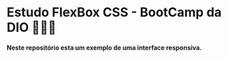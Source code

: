 # Estudo FlexBox CSS - BootCamp da DIO :book::man_student:



#### Neste repositório esta um exemplo de uma interface responsiva.   